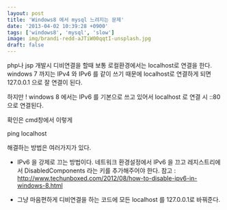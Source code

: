 ```yaml
---
layout: post
title: 'Windows8 에서 mysql 느려지는 문제'
date: '2013-04-02 10:39:28 +0900'
tags: ['windows8', 'mysql', 'slow']
image: img/brandi-redd-aJTiW00qqtI-unsplash.jpg
draft: false
---
```


php나 jsp 개발시 디비연결을 할때 보통 로컬환경에서는 localhost로 연결을 한다.
windows 7 까지는 IPv4 와 IPv6 를 같이 쓰기 때문에 localhost로 연결하게 되면 127.0.0.1 으로 잘 연결이 된다.

하지만 ! windows 8 에서는 IPv6 를 기본으로 쓰고 있어서 localhost 로 연결 시 ::80 으로 연결된다.

확인은 cmd창에서 이렇게

ping localhost

해결하는 방법은 여러가지가 있다.

- IPv6 을 강제로 끄는 방법이다.
  네트워크 환경설정에서 IPv6 을 끄고 레지스트리에서 DisabledComponents 라는 키를 추가해주어야 한다.
  참고 : http://www.techunboxed.com/2012/08/how-to-disable-ipv6-in-windows-8.html

- 그냥 마음편하게 디비연결을 하는 코드에 모든 localhost 를 127.0.0.1로 바꿔준다.
